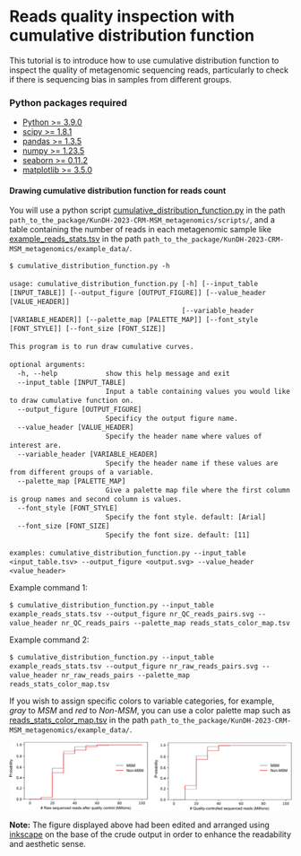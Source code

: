 # Reads quality inspection with cumulative distribution function
This tutorial is to introduce how to use cumulative distribution function to inspect the quality of metagenomic sequencing reads, particularly to check if there is sequencing bias in samples from different groups.

### Python packages required
* [Python >= 3.9.0](https://www.python.org/)
* [scipy >= 1.8.1](https://scipy.org/)
* [pandas >= 1.3.5](https://pandas.pydata.org/)
* [numpy >= 1.23.5](https://numpy.org/)
* [seaborn >= 0.11.2](https://seaborn.pydata.org/)
* [matplotlib >= 3.5.0](https://matplotlib.org/)


#### Drawing cumulative distribution function for reads count
You will use a python script [cumulative_distribution_function.py](../scripts/cumulative_distribution_function.py) in the path `path_to_the_package/KunDH-2023-CRM-MSM_metagenomics/scripts/`, and a table containing the number of reads in each metagenomic sample like [example_reads_stats.tsv](../example_data/reads_stats_color_map.tsv) in the path `path_to_the_package/KunDH-2023-CRM-MSM_metagenomics/example_data/`. 

```{Python}
$ cumulative_distribution_function.py -h

usage: cumulative_distribution_function.py [-h] [--input_table [INPUT_TABLE]] [--output_figure [OUTPUT_FIGURE]] [--value_header [VALUE_HEADER]]
                                           [--variable_header [VARIABLE_HEADER]] [--palette_map [PALETTE_MAP]] [--font_style [FONT_STYLE]] [--font_size [FONT_SIZE]]

This program is to run draw cumulative curves.

optional arguments:
  -h, --help            show this help message and exit
  --input_table [INPUT_TABLE]
                        Input a table containing values you would like to draw cumulative function on.
  --output_figure [OUTPUT_FIGURE]
                        Specificy the output figure name.
  --value_header [VALUE_HEADER]
                        Specify the header name where values of interest are.
  --variable_header [VARIABLE_HEADER]
                        Specify the header name if these values are from different groups of a variable.
  --palette_map [PALETTE_MAP]
                        Give a palette map file where the first column is group names and second column is values.
  --font_style [FONT_STYLE]
                        Specify the font style. default: [Arial]
  --font_size [FONT_SIZE]
                        Specify the font size. default: [11]

examples: cumulative_distribution_function.py --input_table <input_table.tsv> --output_figure <output.svg> --value_header <value_header>
```

Example command 1:
```{bash}
$ cumulative_distribution_function.py --input_table example_reads_stats.tsv --output_figure nr_QC_reads_pairs.svg --value_header nr_QC_reads_pairs --palette_map reads_stats_color_map.tsv
```

Example command 2:
```{bash}
$ cumulative_distribution_function.py --input_table example_reads_stats.tsv --output_figure nr_raw_reads_pairs.svg --value_header nr_raw_reads_pairs --palette_map reads_stats_color_map.tsv
```
If you wish to assign specific colors to variable categories, for example, *gray* to *MSM* and *red* to *Non-MSM*, you can use a color palette map such as [reads_stats_color_map.tsv](../example_data/reads_stats_color_map.tsv) in the path `path_to_the_package/KunDH-2023-CRM-MSM_metagenomics/example_data/`.

![Cumulative distribution function of QC and Raw reads](../images/cumulative_distribution_functions.png)

**Note:** The figure displayed above had been edited and arranged using [inkscape](https://inkscape.org/) on the base of the crude output in order to enhance the readability and aesthetic sense.
